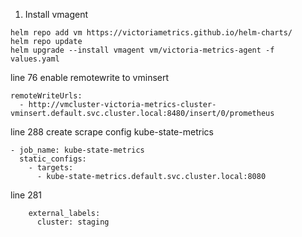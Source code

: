 1. Install vmagent
```
helm repo add vm https://victoriametrics.github.io/helm-charts/
helm repo update
helm upgrade --install vmagent vm/victoria-metrics-agent -f values.yaml
```



line 76 enable remotewrite to vminsert
```
remoteWriteUrls:
  - http://vmcluster-victoria-metrics-cluster-vminsert.default.svc.cluster.local:8480/insert/0/prometheus
```

line 288 create scrape config kube-state-metrics
```
- job_name: kube-state-metrics
  static_configs:
    - targets:
      - kube-state-metrics.default.svc.cluster.local:8080
```

line 281 
```
    external_labels: 
      cluster: staging
```